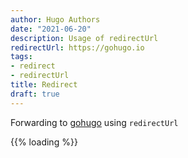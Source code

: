 ```yaml
---
author: Hugo Authors
date: "2021-06-20"
description: Usage of redirectUrl
redirectUrl: https://gohugo.io
tags:
- redirect
- redirectUrl
title: Redirect
draft: true
---
```


Forwarding to [gohugo](https://gohugo.io) using `redirectUrl`

{{% loading %}}
